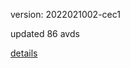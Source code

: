 version: 2022021002-cec1

updated 86 avds

[details](https://github.com/0x74f917491bfa7ebfa379/ali_avd_db/blob/master/change_log/2022/02/10/02/cec1.txt)